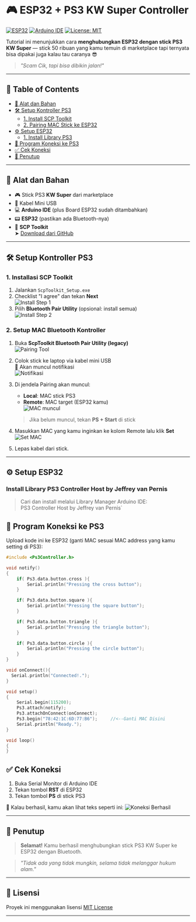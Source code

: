 # 🎮 ESP32 + PS3 KW Super Controller

[![ESP32](https://img.shields.io/badge/Board-ESP32-blue.svg)](https://www.espressif.com/en/products/socs/esp32)
[![Arduino IDE](https://img.shields.io/badge/IDE-Arduino-orange.svg)](https://www.arduino.cc/en/software)
[![License: MIT](https://img.shields.io/badge/license-MIT-green.svg)](LICENSE)

Tutorial ini menunjukkan cara **menghubungkan ESP32 dengan stick PS3 KW Super** — stick 50 ribuan yang kamu temuin di marketplace tapi ternyata bisa dipakai juga kalau tau caranya 😎

> _"Scam Cik, tapi bisa dibikin jalan!"_

---

## 🧭 Table of Contents

- [🧰 Alat dan Bahan](#-alat-dan-bahan)
- [🛠️ Setup Kontroller PS3](#️-setup-kontroller-ps3)
  - [1. Install SCP Toolkit](#1-installasi-scp-toolkit)
  - [2. Pairing MAC Stick ke ESP32](#2-setup-mac-bluetooth-kontroller)
- [⚙️ Setup ESP32](#️-setup-esp32)
  - [1. Install Library PS3](#1-install-library-ps3-controller-host-by-jeffrey-van-pernis)
- [🔌 Program Koneksi ke PS3](#-program-koneksi-ke-ps3)
- [✅ Cek Koneksi](#-cek-koneksi)
- [🏁 Penutup](#-penutup)

---

## 🧰 Alat dan Bahan

- 🎮 Stick PS3 **KW Super** dari marketplace
- 🔌 Kabel Mini USB
- 💻 **Arduino IDE** (plus Board ESP32 sudah ditambahkan)
- 📟 **ESP32** (pastikan ada Bluetooth-nya)
- 🧰 **SCP Toolkit**  
  ➤ [Download dari GitHub](https://github.com/nefarius/ScpToolkit/releases/tag/v1.7.277.16103-BETA)

---
## 🛠️ Setup Kontroller PS3

### 1. Installasi SCP Toolkit

1. Jalankan `ScpToolkit_Setup.exe`
2. Checklist "I agree" dan tekan **Next**  
   ![Install Step 1](images/Install_1.png)
3. Pilih **Bluetooth Pair Utility** (opsional: install semua)  
   ![Install Step 2](images/Install_2.png)

### 2. Setup MAC Bluetooth Kontroller

1. Buka **ScpToolkit Bluetooth Pair Utility (legacy)**  
   ![Pairing Tool](images/tampilan_awal.png)

2. Colok stick ke laptop via kabel mini USB  
   💬 Akan muncul notifikasi  
   ![Notifikasi](images/notif.png)

3. Di jendela Pairing akan muncul:
   - **Local**: MAC stick PS3
   - **Remote**: MAC target (ESP32 kamu)  
   ![MAC muncul](images/mac_muncul.png)

   > Jika belum muncul, tekan **PS + Start** di stick

4. Masukkan MAC yang kamu inginkan ke kolom Remote lalu klik **Set**  
   ![Set MAC](images/set_mac.png)

5. Lepas kabel dari stick.

---
## ⚙️ Setup ESP32

### Install Library PS3 Controller Host by Jeffrey van Pernis

> Cari dan install melalui Library Manager Arduino IDE:  
> PS3 Controller Host by Jeffrey van Pernis`

## 🔌 Program Koneksi ke PS3

Upload kode ini ke ESP32 (ganti MAC sesuai MAC address yang kamu setting di PS3):

```cpp
#include <Ps3Controller.h>

void notify()
{
    if( Ps3.data.button.cross ){
        Serial.println("Pressing the cross button");
    }

    if( Ps3.data.button.square ){
        Serial.println("Pressing the square button");
    }

    if( Ps3.data.button.triangle ){
        Serial.println("Pressing the triangle button");
    }

    if( Ps3.data.button.circle ){
        Serial.println("Pressing the circle button");
    }
}

void onConnect(){
  Serial.println("Connected!.");
}

void setup()
{
    Serial.begin(115200);
    Ps3.attach(notify);
    Ps3.attachOnConnect(onConnect);
    Ps3.begin("78:42:1C:6D:77:B6");     //<--Ganti MAC Disini
    Serial.println("Ready.");
}

void loop()
{
}

```

## ✅ Cek Koneksi

1. Buka Serial Monitor di Arduino IDE
2. Tekan tombol **RST** di ESP32
3. Tekan tombol **PS** di stick PS3

🎉 Kalau berhasil, kamu akan lihat teks seperti ini:
![Koneksi Berhasil](images/koneksi_berhasil.png)

---

## 🏁 Penutup

> **Selamat!** Kamu berhasil menghubungkan stick PS3 KW Super ke ESP32 dengan Bluetooth.

> _"Tidak ada yang tidak mungkin, selama tidak melanggar hukum alam."_

---

## 🪪 Lisensi

Proyek ini menggunakan lisensi [MIT License](LICENSE)

---

```
